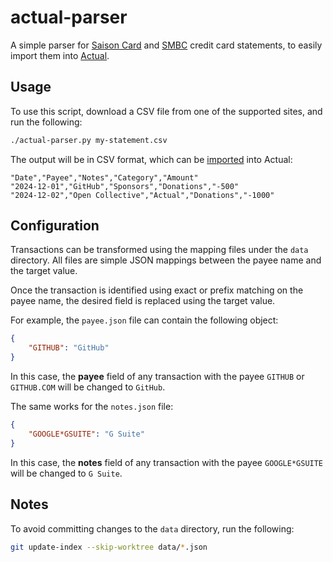 # actual-parser

A simple parser for [Saison Card][saison] and [SMBC][smbc] credit card statements,
to easily import them into [Actual][actual].

## Usage
To use this script, download a CSV file from one of the supported sites, and run the following:
```bash
./actual-parser.py my-statement.csv
```

The output will be in CSV format, which can be [imported][import] into Actual:
```csv
"Date","Payee","Notes","Category","Amount"
"2024-12-01","GitHub","Sponsors","Donations","-500"
"2024-12-02","Open Collective","Actual","Donations","-1000"
```

## Configuration
Transactions can be transformed using the mapping files under the `data` directory.
All files are simple JSON mappings between the payee name and the target value.

Once the transaction is identified using exact or prefix matching on the payee name,
the desired field is replaced using the target value.

For example, the `payee.json` file can contain the following object:
```json
{
    "GITHUB": "GitHub"
}
```

In this case, the **payee** field of any transaction with the payee `GITHUB` or `GITHUB.COM`
will be changed to `GitHub`.

The same works for the `notes.json` file:
```json
{
    "GOOGLE*GSUITE": "G Suite"
}
```

In this case, the **notes** field of any transaction with the payee `GOOGLE*GSUITE`
will be changed to `G Suite`.

## Notes
To avoid committing changes to the `data` directory, run the following:
```bash
git update-index --skip-worktree data/*.json
```

[saison]: https://www.saisoncard.co.jp
[smbc]: https://www.smbc-card.com
[actual]: https://actualbudget.org
[import]: https://actualbudget.org/docs/transactions/importing
